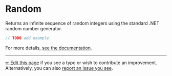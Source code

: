 # Random

Returns an infinite sequence of random integers using the standard .NET random
number generator.

```c# --destination-file ../code/Program.cs --region statements --project ../code/TryMoreLinq.csproj
// TODO add example
```

For more details, [see the documentation][doc].

---

[&#x270F; Edit this page][edit] if you see a typo or wish to contribute an
improvement. Alternatively, you can also [report an issue you see][issue].


[edit]: https://github.com/morelinq/try/edit/master/m/random.md
[issue]: https://github.com/morelinq/try/issues/new?title=Random
[doc]: https://morelinq.github.io/3.1/ref/api/html/Overload_MoreLinq_MoreEnumerable_Random.htm
